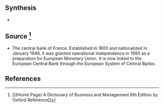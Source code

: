 ## Synthesis
- 
## Source [^1]
- The central bank of France. Established in 1800 and nationalized in January 1946, it was granted operational independence in 1993 as a preparation for European Monetary Union. It is now linked to the European Central Bank through the European System of Central Banks.
## References

[^1]: [[(Home Page) A Dictionary of Business and Management 6th Edition by Oxford Reference]]